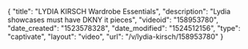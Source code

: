 {
    "title": "LYDIA KIRSCH Wardrobe Essentials",
    "description": "Lydia showcases must have DKNY it pieces",
    "videoid": "158953780",
    "date_created": "1523578328",
    "date_modified": "1524512156",
    "type": "captivate",
    "layout": "video",
    "url": "\/v\/lydia-kirsch\/158953780"
}